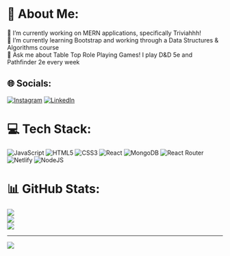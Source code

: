 # 💫 About Me:
🔭 I’m currently working on MERN applications, specifically Triviahhh!<br>🌱 I’m currently learning Bootstrap and working through a Data Structures & Algorithms course<br>💬 Ask me about Table Top Role Playing Games! I play D&D 5e and Pathfinder 2e every week<br>


## 🌐 Socials:
[![Instagram](https://img.shields.io/badge/Instagram-%23E4405F.svg?logo=Instagram&logoColor=white)](https://instagram.com/johnpezza__) [![LinkedIn](https://img.shields.io/badge/LinkedIn-%230077B5.svg?logo=linkedin&logoColor=white)](https://linkedin.com/in/JohnPezza) 

# 💻 Tech Stack:
![JavaScript](https://img.shields.io/badge/javascript-%23323330.svg?style=for-the-badge&logo=javascript&logoColor=%23F7DF1E) ![HTML5](https://img.shields.io/badge/html5-%23E34F26.svg?style=for-the-badge&logo=html5&logoColor=white) ![CSS3](https://img.shields.io/badge/css3-%231572B6.svg?style=for-the-badge&logo=css3&logoColor=white) ![React](https://img.shields.io/badge/react-%2320232a.svg?style=for-the-badge&logo=react&logoColor=%2361DAFB) ![MongoDB](https://img.shields.io/badge/MongoDB-%234ea94b.svg?style=for-the-badge&logo=mongodb&logoColor=white) ![React Router](https://img.shields.io/badge/React_Router-CA4245?style=for-the-badge&logo=react-router&logoColor=white) ![Netlify](https://img.shields.io/badge/netlify-%23000000.svg?style=for-the-badge&logo=netlify&logoColor=#00C7B7) ![NodeJS](https://img.shields.io/badge/node.js-6DA55F?style=for-the-badge&logo=node.js&logoColor=white)
# 📊 GitHub Stats:
![](https://github-readme-stats.vercel.app/api?username=jpdotdev&theme=prussian&hide_border=false&include_all_commits=false&count_private=false)<br/>
![](https://github-readme-streak-stats.herokuapp.com/?user=jpdotdev&theme=prussian&hide_border=false)<br/>
![](https://github-readme-stats.vercel.app/api/top-langs/?username=jpdotdev&theme=prussian&hide_border=false&include_all_commits=false&count_private=false&layout=compact)

---
[![](https://visitcount.itsvg.in/api?id=jpdotdev&icon=0&color=0)](https://visitcount.itsvg.in)

<!-- Proudly created with GPRM ( https://gprm.itsvg.in ) -->
